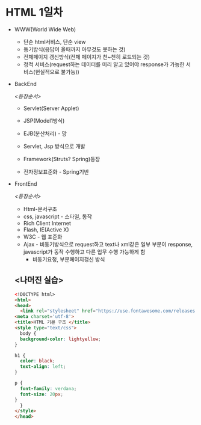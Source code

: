 # HTML 1일차

- WWW(World Wide Web)
  - 단순 html서비스, 단순 view
  - 동기방식(응답이 올때까지 아무것도 못하는 것)
  - 전체페이지 갱신방식(전체 페이지가 천~천히 로드되는 것)
  - 정적 서비스(request하는 데이터를 미리 알고 있어야 response가 가능한 서비스(현실적으로 불가능))

- BackEnd

  *<등장순서>*

  - Servlet(Server Applet)
  - JSP(Model1방식)
  - EJB(분산처리) - 망

  - Servlet<Container>, Jsp<View> 방식으로 개발

  - Framework(Struts? Spring)등장

  - 전자정보표준화 - Spring기반

    

- FrontEnd

  *<등장순서>*

  - Html-문서구조
  - css, javascript - 스타일, 동작
  - Rich Client Internet
  - Flash, IE(Active X)
  - W3C - 웹 표준화 
  - Ajax - 비동기방식으로 request하고 text나 xml같은 일부 부분이 response, javascript가 동작 수행하고 다른 업무 수행 가능하게 함
    - 비동기요청, 부분페이지갱신 방식

  ## **<나머진 실습>**

  ```html
  <!D0CTYPE html>
  <html>
  <head>
  	<link rel="stylesheet" href="https://use.fontawesome.com/releases/v5.7.0/css/all.css" integrity="sha384-lZN37f5QGtY3VHgisS14W3ExzMWZxybE1SJSEsQp9S+oqd12jhcu+A56Ebc1zFSJ" crossorigin="anonymous">
  <meta charset='utf-8'>
  <title>HTML 기본 구조 </title>
  <style type="text/css">
  	body {
    background-color: lightyellow;
  }
  
  h1 {
    color: black;
    text-align: left;
  }
  
  p {
    font-family: verdana;
    font-size: 20px;
  }
  	}
  </style>
  </head>
  ```
  
  

